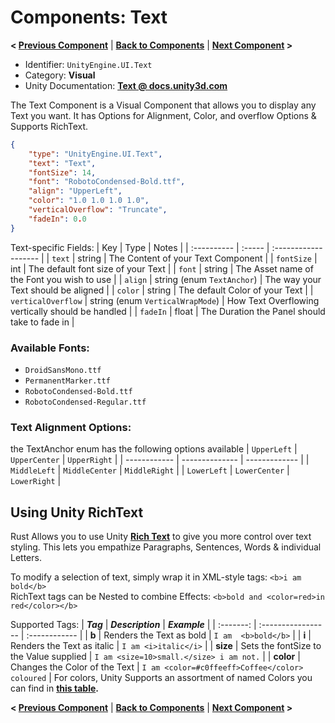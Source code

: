 # Components: Text
**< [Previous Component](/docs/components/UnityEngine.UI.Image.md)** | **[Back to Components](/docs/components/README.md)** | **[Next Component](/docs/components/UnityEngine.UI.Outline.md) >**

- Identifier: `UnityEngine.UI.Text`
- Category: **Visual**
- Unity Documentation: **[Text @ docs.unity3d.com](https://docs.unity3d.com/Packages/com.unity.ugui@1.0/manual/script-Text.html)**

The Text Component is a Visual Component that allows you to display any Text you want. It has Options for Alignment, Color, and overflow Options & Supports RichText.
```json
{
	"type": "UnityEngine.UI.Text",
	"text": "Text",
	"fontSize": 14,
	"font": "RobotoCondensed-Bold.ttf",
	"align": "UpperLeft",
	"color": "1.0 1.0 1.0 1.0",
	"verticalOverflow": "Truncate",
    "fadeIn": 0.0
}
```
Text-specific Fields:
| Key         | Type   | Notes                |
| :---------- | :----- | :------------------- |
| `text`      | string | The Content of your Text Component |
| `fontSize`  | int    | The default font size of your Text |
| `font`      | string | The Asset name of the Font you wish to use |
| `align`     | string (enum `TextAnchor`) | The way your Text should be aligned |
| `color`     | string | The default Color of your Text |
| `verticalOverflow` | string (enum `VerticalWrapMode`) | How Text Overflowing vertically should be handled |
| `fadeIn`    | float  | The Duration the Panel should take to fade in |

### Available Fonts:
-   `DroidSansMono.ttf`
-   `PermanentMarker.ttf`
-   `RobotoCondensed-Bold.ttf`
-   `RobotoCondensed-Regular.ttf`

### Text Alignment Options:
the TextAnchor enum has the following options available
| `UpperLeft`  | `UpperCenter`  | `UpperRight`  |
| ------------ | -------------- | ------------- |
| `MiddleLeft` | `MiddleCenter` | `MiddleRight` |
| `LowerLeft`  | `LowerCenter`  | `LowerRight`  |


## Using Unity RichText
Rust Allows you to use Unity  **[Rich Text](https://docs.unity3d.com/2021.3/Documentation/Manual/StyledText.html)**  to give you more control over text styling. This lets you empathize Paragraphs, Sentences, Words & individual Letters.

To modify a selection of text, simply wrap it in XML-style tags:  `<b>i am bold</b>`  
RichText tags can be Nested to combine Effects:  `<b>bold and <color=red>in red</color></b>`

Supported Tags:
| **_Tag_** |  **_Description_** | **_Example_** |
| :-------: | :----------------- | :------------ |
| **b** | Renders the Text  as bold | `I am  <b>bold</b>` |
| **i** | Renders the Text as italic | `I am <i>italic</i>` |
| **size** | Sets the fontSize to the Value supplied | `I am <size=10>small.</size> i am not.` |
| **color** | Changes the Color of the Text | `I am <color=#c0ffeeff>Coffee</color> coloured` |
For colors, Unity Supports an assortment of named Colors you can find in  **[this table](https://docs.unity3d.com/2021.3/Documentation/Manual/StyledText.html#ColorNames).**



**< [Previous Component](/docs/components/UnityEngine.UI.Image.md)** | **[Back to Components](/docs/components/README.md)** | **[Next Component](/docs/components/UnityEngine.UI.Outline.md) >**
<!--stackedit_data:
eyJoaXN0b3J5IjpbNDczMTExNTU3LC04NDU5ODQ0NiwxMDY5OT
MxMjM2LDE1OTI5NDQyNCwxNzk4NTc0MDk5LC03ODgxMzA3MDYs
ODY2MTI5OTUzLC00MDUxMzYwOTksLTY5Njk3NjQyMywtNjA0MT
g3MTYsLTE1NDAxNDk2MTIsMjA5MjQ2NjkxN119
-->